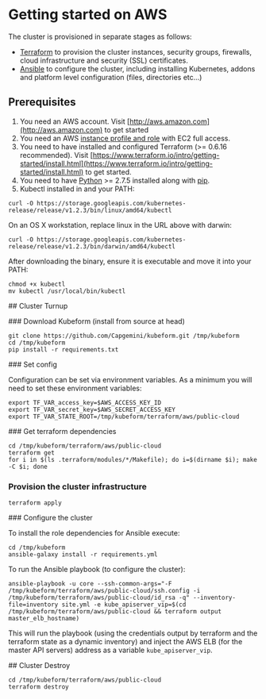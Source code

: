 # Getting started on AWS

The cluster is provisioned in separate stages as follows:

* [Terraform](https://terraform.io) to provision the cluster instances, security groups, firewalls, cloud infrastructure and security (SSL) certificates.
* [Ansible](https://ansible.com) to configure the cluster, including installing Kubernetes, addons and platform level configuration (files, directories etc...)

## Prerequisites

1. You need an AWS account. Visit [http://aws.amazon.com](http://aws.amazon.com) to get started
2. You need an AWS [instance profile and role](http://docs.aws.amazon.com/IAM/latest/UserGuide/instance-profiles.html) with EC2 full access.
3. You need to have installed and configured Terraform (>= 0.6.16 recommended). Visit [https://www.terraform.io/intro/getting-started/install.html](https://www.terraform.io/intro/getting-started/install.html) to get started.
4. You need to have [Python](https://www.python.org/) >= 2.7.5 installed along with [pip](https://pip.pypa.io/en/latest/installing.html).
5. Kubectl installed in and your PATH:

```
curl -O https://storage.googleapis.com/kubernetes-release/release/v1.2.3/bin/linux/amd64/kubectl
```

On an OS X workstation, replace linux in the URL above with darwin:

```
curl -O https://storage.googleapis.com/kubernetes-release/release/v1.2.3/bin/darwin/amd64/kubectl
```
After downloading the binary, ensure it is executable and move it into your PATH:

```
chmod +x kubectl
mv kubectl /usr/local/bin/kubectl
```

## Cluster Turnup

### Download Kubeform (install from source at head)
```
git clone https://github.com/Capgemini/kubeform.git /tmp/kubeform
cd /tmp/kubeform
pip install -r requirements.txt
```

### Set config

Configuration can be set via environment variables. As a minimum you will need to set these environment variables:

```
export TF_VAR_access_key=$AWS_ACCESS_KEY_ID
export TF_VAR_secret_key=$AWS_SECRET_ACCESS_KEY
export TF_VAR_STATE_ROOT=/tmp/kubeform/terraform/aws/public-cloud
```

### Get terraform dependencies

```
cd /tmp/kubeform/terraform/aws/public-cloud
terraform get
for i in $(ls .terraform/modules/*/Makefile); do i=$(dirname $i); make -C $i; done
```

### Provision the cluster infrastructure

```
terraform apply
```

### Configure the cluster

To install the role dependencies for Ansible execute:

```
cd /tmp/kubeform
ansible-galaxy install -r requirements.yml
```

To run the Ansible playbook (to configure the cluster):

```
ansible-playbook -u core --ssh-common-args="-F /tmp/kubeform/terraform/aws/public-cloud/ssh.config -i /tmp/kubeform/terraform/aws/public-cloud/id_rsa -q" --inventory-file=inventory site.yml -e kube_apiserver_vip=$(cd /tmp/kubeform/terraform/aws/public-cloud && terraform output master_elb_hostname)
```

This will run the playbook (using the credentials output by terraform and the terraform state as a dynamic inventory) and inject the AWS ELB (for the master API servers) address as a variable ```kube_apiserver_vip```.

## Cluster Destroy

```
cd /tmp/kubeform/terraform/aws/public-cloud
terraform destroy
```
